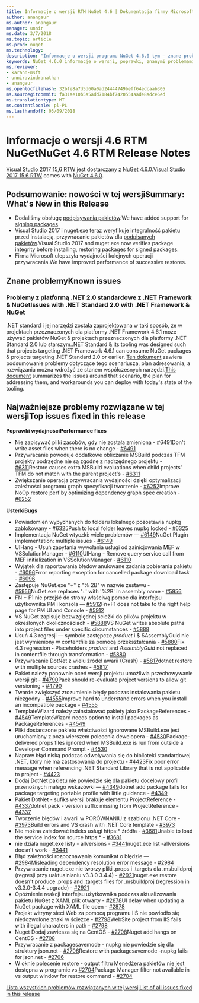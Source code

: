 ```yaml
---
title: Informacje o wersji RTM NuGet 4.6 | Dokumentacja firmy Microsoft
author: anangaur
ms.author: anangaur
manager: unnir
ms.date: 3/7/2018
ms.topic: article
ms.prod: nuget
ms.technology: 
description: "Informacje o wersji programu NuGet 4.6.0 tym — znane problemy, poprawki, dodatkowe funkcje i dcr."
keywords: NuGet 4.6.0 informacje o wersji, poprawki, znanymi problemami, nowe funkcje, dcr
ms.reviewer:
- karann-msft
- unniravindranathan
- anangaur
ms.openlocfilehash: 32bfe8a7d5d60a0ad24444749beff64edcaab305
ms.sourcegitcommit: fa31ae10b5a5add7184bf7420554aade8adce6ed
ms.translationtype: MT
ms.contentlocale: pl-PL
ms.lasthandoff: 03/09/2018
---
```

# <a name="nuget-46-rtm-release-notes"></a><span data-ttu-id="eadbd-104">Informacje o wersji 4.6 RTM NuGet</span><span class="sxs-lookup"><span data-stu-id="eadbd-104">NuGet 4.6 RTM Release Notes</span></span>

<span data-ttu-id="eadbd-105">[Visual Studio 2017 15,6 RTW](https://www.visualstudio.com/news/releasenotes/vs2017-relnotes) jest dostarczany z [NuGet 4.6.0](https://dist.nuget.org/win-x86-commandline/v4.6.0/nuget.exe).</span><span class="sxs-lookup"><span data-stu-id="eadbd-105">[Visual Studio 2017 15.6 RTW](https://www.visualstudio.com/news/releasenotes/vs2017-relnotes) comes with [NuGet 4.6.0](https://dist.nuget.org/win-x86-commandline/v4.6.0/nuget.exe).</span></span>

## <a name="summary-whats-new-in-this-release"></a><span data-ttu-id="eadbd-106">Podsumowanie: nowości w tej wersji</span><span class="sxs-lookup"><span data-stu-id="eadbd-106">Summary: What's New in this Release</span></span>
* <span data-ttu-id="eadbd-107">Dodaliśmy obsługę [podpisywania pakietów](https://docs.microsoft.com/en-us/nuget/create-packages/sign-a-package).</span><span class="sxs-lookup"><span data-stu-id="eadbd-107">We have added support for [signing packages](https://docs.microsoft.com/en-us/nuget/create-packages/sign-a-package).</span></span>  
* <span data-ttu-id="eadbd-108">Visual Studio 2017 i nuget.exe teraz weryfikuje integralność pakietu przed instalacją, przywracanie pakietów dla [podpisanych pakietów](https://docs.microsoft.com/en-us/nuget/reference/signed-packages-reference).</span><span class="sxs-lookup"><span data-stu-id="eadbd-108">Visual Studio 2017 and nuget.exe now verifies package integrity before installing, restoring packages for [signed packages](https://docs.microsoft.com/en-us/nuget/reference/signed-packages-reference).</span></span>
* <span data-ttu-id="eadbd-109">Firma Microsoft ulepszyła wydajności kolejnych operacji przywracania.</span><span class="sxs-lookup"><span data-stu-id="eadbd-109">We have improved performance of successive restores.</span></span>

## <a name="known-issues"></a><span data-ttu-id="eadbd-110">Znane problemy</span><span class="sxs-lookup"><span data-stu-id="eadbd-110">Known issues</span></span>
### <a name="issues-with-net-standard-20-with-net-framework--nuget"></a><span data-ttu-id="eadbd-111">Problemy z platformą .NET 2.0 standardowe z .NET Framework & NuGet</span><span class="sxs-lookup"><span data-stu-id="eadbd-111">Issues with .NET Standard 2.0 with .NET Framework & NuGet</span></span> 

<span data-ttu-id="eadbd-112">.NET standard i jej narzędzi została zaprojektowana w taki sposób, że w projektach przeznaczonych dla platformy .NET Framework 4.6.1 może używać pakietów NuGet & projektach przeznaczonych dla platformy .NET Standard 2.0 lub starszym.</span><span class="sxs-lookup"><span data-stu-id="eadbd-112">.NET Standard & its tooling was designed such that projects targeting .NET Framework 4.6.1 can consume NuGet packages & projects targeting .NET Standard 2.0 or earlier.</span></span> <span data-ttu-id="eadbd-113">[Ten dokument](https://github.com/dotnet/standard/issues/481) zawiera podsumowanie problemy dotyczące tego scenariusza, plan adresowania, a rozwiązania można wdrożyć ze stanem współczesnych narzędzi.</span><span class="sxs-lookup"><span data-stu-id="eadbd-113">[This document](https://github.com/dotnet/standard/issues/481) summarizes the issues around that scenario, the plan for addressing them, and workarounds you can deploy with today's state of the tooling.</span></span>

## <a name="top-issues-fixed-in-this-release"></a><span data-ttu-id="eadbd-114">Najważniejsze problemy rozwiązane w tej wersji</span><span class="sxs-lookup"><span data-stu-id="eadbd-114">Top issues fixed in this release</span></span>

<span data-ttu-id="eadbd-115">**Poprawki wydajności**</span><span class="sxs-lookup"><span data-stu-id="eadbd-115">**Performance fixes**</span></span>
* <span data-ttu-id="eadbd-116">Nie zapisywać pliki zasobów, gdy nie została zmieniona - [#6491](https://github.com/NuGet/Home/issues/6491)</span><span class="sxs-lookup"><span data-stu-id="eadbd-116">Don't write asset files when there is no change - [#6491](https://github.com/NuGet/Home/issues/6491)</span></span>
* <span data-ttu-id="eadbd-117">Przywracanie powoduje dodatkowe obliczanie MSBuild podczas TFM projekty podrzędne nie są zgodne z nadrzędnego projektu - [#6311](https://github.com/NuGet/Home/issues/6311)</span><span class="sxs-lookup"><span data-stu-id="eadbd-117">Restore causes extra MSBuild evaluations when child projects' TFM do not match with the parent project's - [#6311](https://github.com/NuGet/Home/issues/6311)</span></span>
* <span data-ttu-id="eadbd-118">Zwiększanie operacja przywracania wydajności dzięki optymalizacji zależności programu graph specyfikacji tworzenie - [#6252](https://github.com/NuGet/Home/issues/6252)</span><span class="sxs-lookup"><span data-stu-id="eadbd-118">Improve NoOp restore perf by optimizing dependency graph spec creation - [#6252](https://github.com/NuGet/Home/issues/6252)</span></span>

<span data-ttu-id="eadbd-119">**Usterki**</span><span class="sxs-lookup"><span data-stu-id="eadbd-119">**Bugs**</span></span>
* <span data-ttu-id="eadbd-120">Powiadomień wypychanych do folderu lokalnego pozostawia nupkg zablokowany - [#6325](https://github.com/NuGet/Home/issues/6325)</span><span class="sxs-lookup"><span data-stu-id="eadbd-120">Push to local folder leaves nupkg locked - [#6325](https://github.com/NuGet/Home/issues/6325)</span></span>
* <span data-ttu-id="eadbd-121">Implementacja NuGet wtyczki: wiele problemów — [#6149](https://github.com/NuGet/Home/issues/6149)</span><span class="sxs-lookup"><span data-stu-id="eadbd-121">NuGet Plugin implementation:  multiple issues - [#6149](https://github.com/NuGet/Home/issues/6149)</span></span>
* <span data-ttu-id="eadbd-122">UIHang - Usuń zapytania wywołania usługi od zainicjowania MEF w VSSolutionManager - [#6110](https://github.com/NuGet/Home/issues/6110)</span><span class="sxs-lookup"><span data-stu-id="eadbd-122">UIHang - Remove query service call from MEF initialization in VSSolutionManager - [#6110](https://github.com/NuGet/Home/issues/6110)</span></span>
* <span data-ttu-id="eadbd-123">Wyjątek dla raportowania błędów anulowane zadania pobierania pakietu - [#6096](https://github.com/NuGet/Home/issues/6096)</span><span class="sxs-lookup"><span data-stu-id="eadbd-123">Error reporting exception for cancelled package download task - [#6096](https://github.com/NuGet/Home/issues/6096)</span></span>
* <span data-ttu-id="eadbd-124">Zastępuje NuGet.exe "+" z "% 2B" w nazwie zestawu - [#5956](https://github.com/NuGet/Home/issues/5956)</span><span class="sxs-lookup"><span data-stu-id="eadbd-124">NuGet.exe replaces '+' with '%2B' in assembly name - [#5956](https://github.com/NuGet/Home/issues/5956)</span></span>
* <span data-ttu-id="eadbd-125">FN + F1 nie przejść do strony właściwą pomoc dla interfejsu użytkownika PM i konsola — [#5912](https://github.com/NuGet/Home/issues/5912)</span><span class="sxs-lookup"><span data-stu-id="eadbd-125">Fn+F1 does not take to the right help page for PM UI and Console - [#5912](https://github.com/NuGet/Home/issues/5912)</span></span>
* <span data-ttu-id="eadbd-126">VS NuGet zapisuje bezwzględnej ścieżki do plików projektu w określonych okolicznościach - [#5888](https://github.com/NuGet/Home/issues/5888)</span><span class="sxs-lookup"><span data-stu-id="eadbd-126">VS NuGet writes absolute paths into project files under specific circumstances - [#5888](https://github.com/NuGet/Home/issues/5888)</span></span>
* <span data-ttu-id="eadbd-127">Usuń 4.3 regresji — symbole zastępcze $product$ i $ $AssemblyGuid nie jest wymieniony w contentfile za pomocą przekształcania - [#5880](https://github.com/NuGet/Home/issues/5880)</span><span class="sxs-lookup"><span data-stu-id="eadbd-127">Fix 4.3 regression - Placeholders $product$ and $AssemblyGuid$ not replaced in contentfile through transformation - [#5880](https://github.com/NuGet/Home/issues/5880)</span></span>
* <span data-ttu-id="eadbd-128">Przywracanie DotNet z wielu źródeł awarii (Crash) - [#5817](https://github.com/NuGet/Home/issues/5817)</span><span class="sxs-lookup"><span data-stu-id="eadbd-128">dotnet restore with multiple sources crashes - [#5817](https://github.com/NuGet/Home/issues/5817)</span></span>
* <span data-ttu-id="eadbd-129">Pakiet należy ponownie oceń wersji projektu umożliwia przechowywanie wersji git - [#4790](https://github.com/NuGet/Home/issues/4790)</span><span class="sxs-lookup"><span data-stu-id="eadbd-129">Pack should re-evaluate project versions to allow git versioning - [#4790](https://github.com/NuGet/Home/issues/4790)</span></span>
* <span data-ttu-id="eadbd-130">Twarde zwiększyć zrozumienie błędy podczas instalowania pakietu niezgodny - [#4555](https://github.com/NuGet/Home/issues/4555)</span><span class="sxs-lookup"><span data-stu-id="eadbd-130">Improve hard to understand errors when you install an incompatible package - [#4555](https://github.com/NuGet/Home/issues/4555)</span></span>
* <span data-ttu-id="eadbd-131">TemplateWizard należy zainstalować pakiety jako PackageReferences - [#4549](https://github.com/NuGet/Home/issues/4549)</span><span class="sxs-lookup"><span data-stu-id="eadbd-131">TemplateWizard needs option to install packages as PackageReferences - [#4549](https://github.com/NuGet/Home/issues/4549)</span></span>
* <span data-ttu-id="eadbd-132">Pliki dostarczone pakietu właściwości ignorowane MSBuild.exe jest uruchamiany z poza wierszem polecenia dewelopera - [#4530](https://github.com/NuGet/Home/issues/4530)</span><span class="sxs-lookup"><span data-stu-id="eadbd-132">Package-delivered props files ignored when MSBuild.exe is run from outside a Developer Command Prompt - [#4530](https://github.com/NuGet/Home/issues/4530)</span></span>
* <span data-ttu-id="eadbd-133">Napraw błąd niską podczas odwoływania się do biblioteki standardowej .NET, który nie ma zastosowania do projektu - [#4423](https://github.com/NuGet/Home/issues/4423)</span><span class="sxs-lookup"><span data-stu-id="eadbd-133">Fix poor error message when referencing .NET Standard Library that is not applicable to project - [#4423](https://github.com/NuGet/Home/issues/4423)</span></span>
* <span data-ttu-id="eadbd-134">Dodaj DotNet pakietu nie powiedzie się dla pakietu docelowy profil przenośnych małego wskazówki — [#4349](https://github.com/NuGet/Home/issues/4349)</span><span class="sxs-lookup"><span data-stu-id="eadbd-134">dotnet add package fails for package targeting portable profile with little guidance - [#4349](https://github.com/NuGet/Home/issues/4349)</span></span>
* <span data-ttu-id="eadbd-135">Pakiet DotNet - sufiks wersji brakuje elementu ProjectReference - [#4337](https://github.com/NuGet/Home/issues/4337)</span><span class="sxs-lookup"><span data-stu-id="eadbd-135">dotnet pack - version suffix missing from ProjectReference - [#4337](https://github.com/NuGet/Home/issues/4337)</span></span>
* <span data-ttu-id="eadbd-136">Tworzenie błędów i awarii w PORÓWNANIU z szablonu .NET Core - [#3973](https://github.com/NuGet/Home/issues/3973)</span><span class="sxs-lookup"><span data-stu-id="eadbd-136">Build errors and VS crash with .NET Core template - [#3973](https://github.com/NuGet/Home/issues/3973)</span></span>
* <span data-ttu-id="eadbd-137">Nie można załadować indeks usługi https:\* źródła - [#3681](https://github.com/NuGet/Home/issues/3681)</span><span class="sxs-lookup"><span data-stu-id="eadbd-137">Unable to load the service index for source https:\* - [#3681](https://github.com/NuGet/Home/issues/3681)</span></span>
* <span data-ttu-id="eadbd-138">nie działa nuget.exe listy - allversions - [#3441](https://github.com/NuGet/Home/issues/3441)</span><span class="sxs-lookup"><span data-stu-id="eadbd-138">nuget.exe list -allversions doesn't work - [#3441](https://github.com/NuGet/Home/issues/3441)</span></span>
* <span data-ttu-id="eadbd-139">Błąd zależności rozpoznawania komunikat o błędzie — [#2984](https://github.com/NuGet/Home/issues/2984)</span><span class="sxs-lookup"><span data-stu-id="eadbd-139">Misleading dependency resolution error message - [#2984](https://github.com/NuGet/Home/issues/2984)</span></span>
* <span data-ttu-id="eadbd-140">Przywracanie nuget.exe nie tworzy pliki .props i .targets dla .msbuildproj (regresji przy uaktualnianiu v3.3.0 3.4.4) - [#2921](https://github.com/NuGet/Home/issues/2921)</span><span class="sxs-lookup"><span data-stu-id="eadbd-140">nuget.exe restore doesn't produce .props and .targets files for .msbuildproj (regression in v3.3.0-3.4.4 upgrade) - [#2921](https://github.com/NuGet/Home/issues/2921)</span></span>
* <span data-ttu-id="eadbd-141">Opóźnienie reakcji interfejsu użytkownika podczas aktualizowania pakietu NuGet z XAML plik otwarty - [#2878](https://github.com/NuGet/Home/issues/2878)</span><span class="sxs-lookup"><span data-stu-id="eadbd-141">UI delay when updating a NuGet package with XAML file open - [#2878](https://github.com/NuGet/Home/issues/2878)</span></span>
* <span data-ttu-id="eadbd-142">Projekt witryny sieci Web za pomocą programu IIS nie powiodło się niedozwolone znaki w ścieżce - [#2798](https://github.com/NuGet/Home/issues/2798)</span><span class="sxs-lookup"><span data-stu-id="eadbd-142">WebSite project from IIS fails with illegal characters in path - [#2798](https://github.com/NuGet/Home/issues/2798)</span></span>
* <span data-ttu-id="eadbd-143">Nuget Dodaj zawiesza się na CentOS - [#2708](https://github.com/NuGet/Home/issues/2708)</span><span class="sxs-lookup"><span data-stu-id="eadbd-143">Nuget add hangs on CentOS - [#2708](https://github.com/NuGet/Home/issues/2708)</span></span>
* <span data-ttu-id="eadbd-144">Przywracanie z packagesavemode - nupkg nie powiedzie się dla struktury json.net - [#2706](https://github.com/NuGet/Home/issues/2706)</span><span class="sxs-lookup"><span data-stu-id="eadbd-144">Restore with packagesavemode -nupkg fails for json.net - [#2706](https://github.com/NuGet/Home/issues/2706)</span></span>
* <span data-ttu-id="eadbd-145">W oknie polecenie restore - output filtru Menedżera pakietów nie jest dostępna w programie vs [#2704](https://github.com/NuGet/Home/issues/2704)</span><span class="sxs-lookup"><span data-stu-id="eadbd-145">Package Manager filter not available in vs output window for restore command - [#2704](https://github.com/NuGet/Home/issues/2704)</span></span>


[<span data-ttu-id="eadbd-146">Lista wszystkich problemów rozwiązanych w tej wersji</span><span class="sxs-lookup"><span data-stu-id="eadbd-146">List of all issues fixed in this release</span></span>](https://github.com/NuGet/Home/issues?q=is%3Aissue+is%3Aclosed+milestone%3A%224.6")
